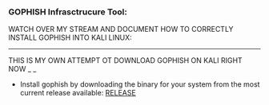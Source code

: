 
### GOPHISH Infrasctrucure Tool:

WATCH OVER MY STREAM AND DOCUMENT HOW TO CORRECTLY INSTALL GOPHISH INTO KALI LINUX:

***

THIS IS MY OWN ATTEMPT OT DOWNLOAD GOPHISH ON KALI RIGHT NOW _ _ 

* Install gophish by downloading the binary for your system from the most current release available: [RELEASE](https://github.com/gophish/gophish/releases/)


